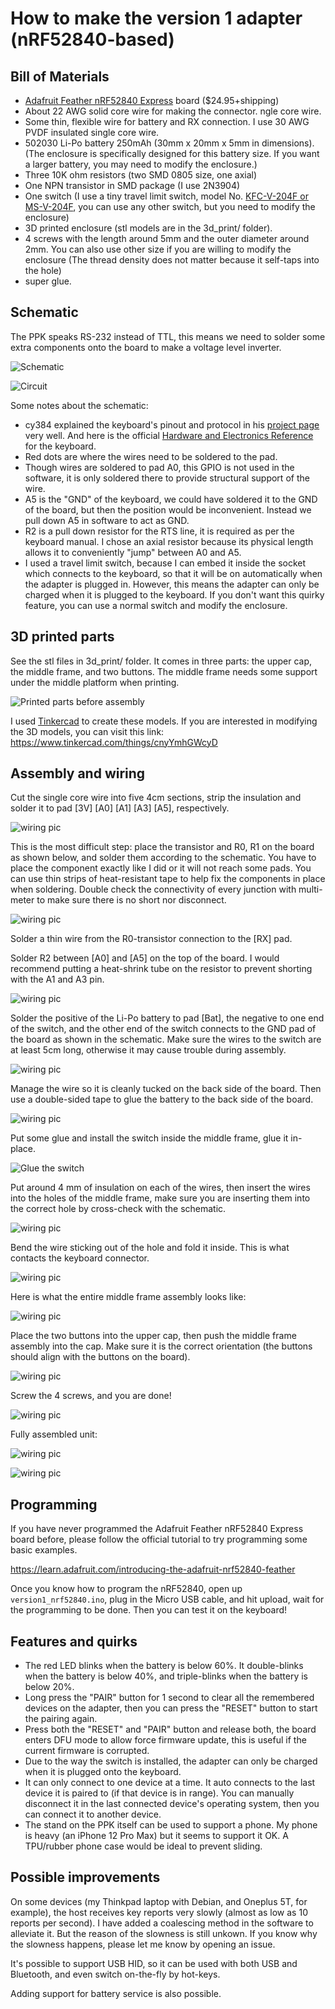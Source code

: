 # How to make the version 1 adapter (nRF52840-based)

Bill of Materials
----------
- [Adafruit Feather nRF52840 Express](https://www.adafruit.com/product/4062) board ($24.95+shipping)
- About 22 AWG solid core wire for making the connector.
ngle core wire.
- Some thin, flexible wire for battery and RX connection. I use 30 AWG PVDF insulated single core wire.
- 502030 Li-Po battery 250mAh (30mm x 20mm x 5mm in dimensions). (The enclosure is specifically designed for this battery size. If you want a larger battery, you may need to modify the enclosure.)
- Three 10K ohm resistors (two SMD 0805 size, one axial)
- One NPN transistor in SMD package (I use 2N3904)
- One switch (I use a tiny travel limit switch, model No. [KFC-V-204F or MS-V-204F](https://www.aliexpress.com/i/32918743539.html), you can use any other switch, but you need to modify the enclosure)
- 3D printed enclosure (stl models are in the 3d_print/ folder).
- 4 screws with the length around 5mm and the outer diameter around 2mm. You can also use other size if you are willing to modify the enclosure (The thread density does not matter because it self-taps into the hole)
- super glue.

Schematic
----------
The PPK speaks RS-232 instead of TTL, this means we need to solder some extra components onto the board to make a voltage level inverter.

![Schematic](/images/version1/schematic.jpg "Schematic")

![Circuit](/images/version1/circuit.jpg "Actual circuit")

Some notes about the schematic:

- cy384 explained the keyboard's pinout and protocol in his [project page](http://www.cy384.com/projects/palm-keyboard.html) very well. And here is the official [Hardware and Electronics Reference](http://www.splorp.com/pdf/stowawayhwref.pdf) for the keyboard.
- Red dots are where the wires need to be soldered to the pad.
- Though wires are soldered to pad A0, this GPIO is not used in the software, it is only soldered there to provide structural support of the wire.
- A5 is the "GND" of the keyboard, we could have soldered it to the GND of the board, but then the position would be inconvenient. Instead we pull down A5 in software to act as GND.
- R2 is a pull down resistor for the RTS line, it is required as per the keyboard manual. I chose an axial resistor because its physical length allows it to conveniently "jump" between A0 and A5.
- I used a travel limit switch, because I can embed it inside the socket which connects to the keyboard, so that it will be on automatically when the adapter is plugged in. However, this means the adapter can only be charged when it is plugged to the keyboard. If you don't want this quirky feature, you can use a normal switch and modify the enclosure.

3D printed parts
----------------
See the stl files in 3d_print/ folder. It comes in three parts: the upper cap, the middle frame, and two buttons. The middle frame needs some support under the middle platform when printing.

![Printed parts before assembly](/images/version1/3d_print.jpg "Printed parts before assembly")

I used [Tinkercad](https://www.tinkercad.com/) to create these models. If you are interested in modifying the 3D models, you can visit this link: https://www.tinkercad.com/things/cnyYmhGWcyD

Assembly and wiring
-------------------

Cut the single core wire into five 4cm sections, strip the insulation and solder it to pad [3V] [A0] [A1] [A3] [A5], respectively.

![wiring pic](/images/version1/wiring1.jpg)

This is the most difficult step: place the transistor and R0, R1 on the board as shown below, and solder them according to the schematic. You have to place the component exactly like I did or it will not reach some pads. You can use thin strips of heat-resistant tape to help fix the components in place when soldering. Double check the connectivity of every junction with multi-meter to make sure there is no short nor disconnect.

![wiring pic](/images/version1/wiring2.jpg)

Solder a thin wire from the R0-transistor connection to the [RX] pad.

Solder R2 between [A0] and [A5] on the top of the board. I would recommend putting a heat-shrink tube on the resistor to prevent shorting with the A1 and A3 pin.

![wiring pic](/images/version1/wiring3.jpg)

Solder the positive of the Li-Po battery to pad [Bat], the negative to one end of the switch, and the other end of the switch connects to the GND pad of the board as shown in the schematic. Make sure the wires to the switch are at least 5cm long, otherwise it may cause trouble during assembly.

![wiring pic](/images/version1/wiring4.jpg)

Manage the wire so it is cleanly tucked on the back side of the board. Then use a double-sided tape to glue the battery to the back side of the board.

![wiring pic](/images/version1/wiring5.jpg)

Put some glue and install the switch inside the middle frame, glue it in-place.

![Glue the switch](/images/version1/glue_switch.jpg)

Put around 4 mm of insulation on each of the wires, then insert the wires into the holes of the middle frame, make sure you are inserting them into the correct hole by cross-check with the schematic.

![wiring pic](/images/version1/wiring6.jpg)

Bend the wire sticking out of the hole and fold it inside. This is what contacts the keyboard connector.

![wiring pic](/images/version1/wiring7.jpg)

Here is what the entire middle frame assembly looks like:

![wiring pic](/images/version1/middle_assembly.jpg)

Place the two buttons into the upper cap, then push the middle frame assembly into the cap. Make sure it is the correct orientation (the buttons should align with the buttons on the board).

![wiring pic](/images/version1/upper_case.jpg)

Screw the 4 screws, and you are done!

![wiring pic](/images/version1/screws.jpg)

Fully assembled unit:

![wiring pic](/images/version1/front.jpg)

![wiring pic](/images/version1/charge_port.jpg)

Programming
-----------
If you have never programmed the Adafruit Feather nRF52840 Express board before, please follow the official tutorial to try programming some basic examples.

https://learn.adafruit.com/introducing-the-adafruit-nrf52840-feather

Once you know how to program the nRF52840, open up `version1_nrf52840.ino`, plug in the Micro USB cable, and hit upload, wait for the programming to be done. Then you can test it on the keyboard!

Features and quirks
---------------------
- The red LED blinks when the battery is below 60%. It double-blinks when the battery is below 40%, and triple-blinks when the battery is below 20%.
- Long press the "PAIR" button for 1 second to clear all the remembered devices on the adapter, then you can press the "RESET" button to start the pairing again.
- Press both the "RESET" and "PAIR" button and release both, the board enters DFU mode to allow force firmware update, this is useful if the current firmware is corrupted.
- Due to the way the switch is installed, the adapter can only be charged when it is plugged onto the keyboard.
- It can only connect to one device at a time. It auto connects to the last device it is paired to (if that device is in range). You can manually disconnect it in the last connected device's operating system, then you can connect it to another device.
- The stand on the PPK itself can be used to support a phone. My phone is heavy (an iPhone 12 Pro Max) but it seems to support it OK. A TPU/rubber phone case would be ideal to prevent sliding.

Possible improvements
---------------------

On some devices (my Thinkpad laptop with Debian, and Oneplus 5T, for example), the host receives key reports very slowly (almost as low as 10 reports per second). I have added a coalescing method in the software to alleviate it. But the reason of the slowness is still unkown. If you know why the slowness happens, please let me know by opening an issue.

It's possible to support USB HID, so it can be used with both USB and Bluetooth, and even switch on-the-fly by hot-keys.

Adding support for battery service is also possible.


